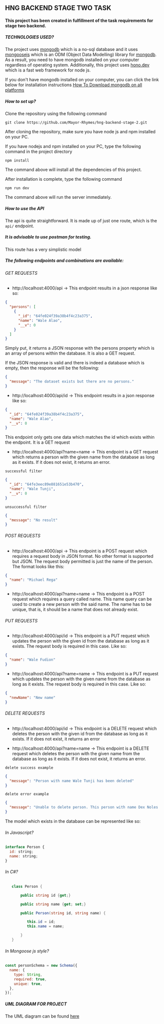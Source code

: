 ## HNG BACKEND STAGE TWO TASK

#### This project has been created in fulfillment of the task requirements for stage two backend.

##### TECHNOLOGIES USED?

The project uses [mongodb](https://mongodb.com) which is a no-sql database and it uses [mongoosejs](https://mongoosejs.com) which is an ODM (Object Data Modelling) library for [mongodb](https://mongodb.com). As a result, you need to have mongodb installed on your computer regardless of operating system. Additionally, this project uses [hono.dev](https://hono.dev) which is a fast web framework for node js.

If you don't have mongodb installed on your computer, you can click the link below for installation instructions
[How To Download mongodb on all platforms](https://tutorial.techaltum.com/mongodb-installation.html)

##### How to set up?

Clone the repository using the following command

`git clone https://github.com/Mayor-Rhymes/hng-backend-stage-2.git`

After cloning the repository, make sure you have node js and npm installed on your PC.

If you have nodejs and npm installed on your PC, type the following command in the project directory

`npm install`

The command above will install all the dependencies of this project.

After installation is complete, type the following command

`npm run dev`

The command above will run the server immediately.

##### How to use the API

The api is quite straightforward. It is made up of just one route, which is the `api/` endpoint.

##### It is advisable to use postman for testing.

This route has a very simplistic model

##### The following endpoints and combinations are available:

###### GET REQUESTS

- http://localhost:4000/api -> This endpoint results in a json response like so:

```json
{
  "persons": [
    {
      "_id": "64fe024f39a38b4f4c23a375",
      "name": "Wale Alao",
      "__v": 0
    }
  ]
}
```

Simply put, it returns a JSON response with the persons property which is an array of persons within the database. It is also a GET request.

If the JSON response is valid and there is indeed a database which is empty, then the response will be the following:

```json
{
  "message": "The dataset exists but there are no persons."
}
```

- http://localhost:4000/api/id -> This endpoint results in a json response like so:

```json
{
  "_id": "64fe024f39a38b4f4c23a375",
  "name": "Wale Alao",
  "__v": 0
}
```

This endpoint only gets one data which matches the id which exists within the endpoint. It is a GET request

- http://localhost:4000/api?name=name -> This endpoint is a GET request which returns a person with the given name from the database as long as it exists. If it does not exist, it returns an error.

`successful filter`

```json
{
  "_id": "64fe3eec89e881651e53b470",
  "name": "Wale Tunji",
  "__v": 0
}
```

`unsuccessful filter`

```json
{
  "message": "No result"
}
```

###### POST REQUESTS

- http://localhost:4000/api -> This endpoint is a POST request which requires a request body in JSON format. No other format is supported but JSON. The request body permitted is just the name of the person. The format looks like this:

```json
{
  "name": "Michael Rega"
}
```

- http://localhost:4000/api?name=name -> This endpoint is a POST request which requires a query called name. This name query can be used to create a new person with the said name. The name has to be unique, that is, it should be a name that does not already exist.

###### PUT REQUESTS

- http://localhost:4000/api/id -> This endpoint is a PUT request which updates the person with the given id from the database as long as it exists. The request body is required in this case. Like so:

```json
{
  "name": "Wale Fudion"
}
```

- http://localhost:4000/api?name=name -> This endpoint is a PUT request which updates the person with the given name from the database as long as it exists. The request body is required in this case. Like so:

```json
{
  "newName": "New name"
}
```

###### DELETE REQUESTS

- http://localhost:4000/api/id -> This endpoint is a DELETE request which deletes the person with the given id from the database as long as it exists. If it does not exist, it returns an error

- http://localhost:4000/api?name=name -> This endpoint is a DELETE request which deletes the person with the given name from the database as long as it exists. If it does not exist, it returns an error.

`delete success example`

```json
{
  "message": "Person with name Wale Tunji has been deleted"
}
```

`delete error example`

```json
{
  "message": "Unable to delete person. This person with name Dex Noles probably does not exist"
}
```

The model which exists in the database can be represented like so:

###### In Javascript?

```js
interface Person {
  id: string;
  name: string;
}
```

###### In C#?

```c#
   class Person {

       public string id {get;}

       public string name {get; set;}

       public Person(string id, string name) {

          this.id = id;
          this.name = name;

       }
   }

```

###### In Mongoose js style?

```js
const personSchema = new Schema({
  name: {
    type: String,
    required: true,
    unique: true,
  },
});
```

##### UML DIAGRAM FOR PROJECT

The UML diagram can be found [here](https://github.com/Mayor-Rhymes/hng-backend-stage-2/blob/main/UML-IMAGES/UML_FOR_SCHEMA.png)
